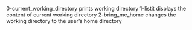 0-current_working_directory prints working directory
1-listit displays the content of current working directory
2-bring_me_home changes the working directory to the user’s home directory
